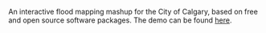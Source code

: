 An interactive flood mapping mashup for the City of Calgary, based on free and open source software packages. The demo can be found <a href='http://planyourplace.ca/flooding_2013' target='_blank'>here</a>. 
